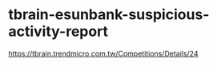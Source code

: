 # tbrain-esunbank-suspicious-activity-report
 https://tbrain.trendmicro.com.tw/Competitions/Details/24
